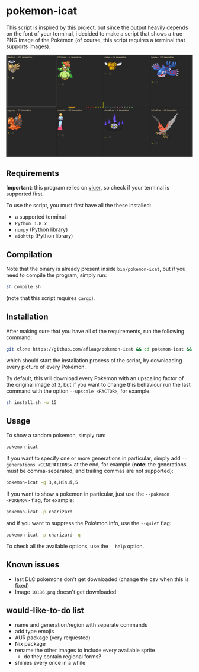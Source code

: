 # pokemon-icat

This script is inspired by [this project](https://gitlab.com/phoneybadger/pokemon-colorscripts), but since the output heavily depends on the font of your terminal, i decided to make a script that shows a true PNG image of the Pokémon (of course, this script requires a terminal that supports images).

![Screenshot](screenshot.png)

## Requirements

**Important**: this program relies on [viuer](https://github.com/atanunq/viuer), so check if your terminal is supported first.

To use the script, you must first have all the these installed:

- a supported terminal
- `Python 3.8.x`
- `numpy` (Python library)
- `aiohttp` (Python library)

## Compilation

Note that the binary is already present inside `bin/pokemon-icat`, but if you need to compile the program, simply run:

```sh
sh compile.sh
```

(note that this script requires `cargo`).

## Installation

After making sure that you have all of the requirements, run the following command:

```sh
git clone https://github.com/aflaag/pokemon-icat && cd pokemon-icat && sh install.sh
```

which should start the installation process of the script, by downloading every picture of every Pokémon.

By default, this will download every Pokémon with an upscaling factor of the original image of `3`, but if you want to change this behaviour run the last command with the option `--upscale <FACTOR>`, for example:

```sh
sh install.sh -u 15
```

## Usage

To show a random pokemon, simply run:

```sh
pokemon-icat
```

If you want to specify one or more generations in particular, simply add `--generations <GENERATIONS>` at the end, for example (**note**: the generations must be comma-separated, and trailing commas are not supported):

```sh
pokemon-icat -g 3,4,Hisui,5
```

If you want to show a pokemon in particular, just use the `--pokemon <POKEMON>` flag, for example:

```sh
pokemon-icat -p charizard
```

and if you want to suppress the Pokémon info, use the `--quiet` flag:

```sh
pokemon-icat -p charizard -q
```

To check all the available options, use the `--help` option.

## Known issues

- last DLC pokemons don't get downloaded (change the csv when this is fixed)
- Image `10186.png` doesn't get downloaded

## would-like-to-do list

- name and generation/region with separate commands
- add type emojis
- AUR package (very requested)
- Nix package
- rename the other images to include every available sprite
    - do they contain regional forms?
- shinies every once in a while

